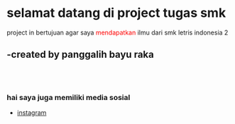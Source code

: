 <h1>selamat datang di project tugas smk</h1>
<p>project in bertujuan agar saya <span style="color:red;">mendapatkan</span> ilmu dari <span>smk letris indonesia 2</span></p>
<h2>-created by panggalih bayu raka</h2>
<br>
<br>
<h3>hai saya juga memiliki media sosial</h3>
<ul>
  <li>
    <a href="https://www.instagram.com/panggalih65/">instagram</a>
  </li>
</ul>
